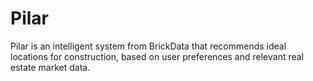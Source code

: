 # Pilar
Pilar is an intelligent system from BrickData that recommends ideal locations for construction, based on user preferences and relevant real estate market data.
